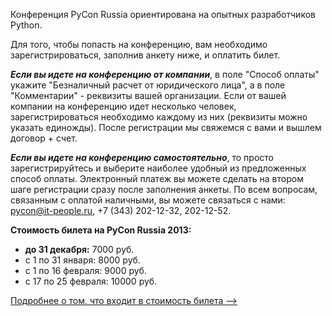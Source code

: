 Конференция PyCon Russia ориентирована на опытных разработчиков Python.<p>
Для того, чтобы попасть на конференцию, вам необходимо зарегистрироваться, заполнив анкету ниже, и оплатить билет.

<b><i>Если вы идете на конференцию от компании</i></b>, в поле "Способ оплаты" укажите "Безналичный расчет от юридического лица", а в поле "Комментарии" - реквизиты вашей организации.
Если от вашей компании на конференцию идет несколько человек, зарегистрироваться необходимо каждому из них (реквизиты можно указать единожды).
После регистрации мы свяжемся с вами и вышлем договор + счет.

<b><i>Если вы идете на конференцию самостоятельно</i></b>, то просто зарегистрируйтесь и выберите наиболее удобный из предложенных способ оплаты. Электронный платеж вы можете сделать на втором шаге регистрации сразу после заполнения анкеты. По всем вопросам, связанным с оплатой наличными, вы можете связаться с нами: [pycon@it-people.ru](mailto:pycon@it-people.ru), +7 (343) 202-12-32, 202-12-52.

<b>Стоимость билета на PyCon Russia 2013:</b>

* <b> до 31 декабря:</b> 7000 руб.
* с 1 по 31 января: 8000 руб.
* с 1 по 16 февраля: 9000 руб.
* с 17 по 25 февраля: 10000 руб.

[Подробнее о том, что входит в стоимость билета -->](http://pycon.shtan.ru/participation/price/)

